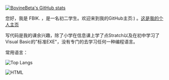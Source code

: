 [![BovineBeta's GitHub stats](https://github-readme-stats.vercel.app/api?username=BovineBeta&show_icons=true&theme=dark)](https://github.com/anuraghazra/github-readme-stats)

您好，我是 FBIK. ，是一名初二学生。欢迎来到我的GitHub主页:) 。[这是我的个人主页](https://BovineBeta.github.io)

写代码是我的课余兴趣，除了小学在信息课上学了点Stratch以及在初中学习了Visual Basic的"标准EXE"，没有专门的去学习任何一种编程语言。

常用语言：

![Top Langs](https://github-readme-stats.vercel.app/api/top-langs/?username=BovineBeta&show_icons=true&theme=dark)

![HTML](https://img.shields.io/static/v1?label=Language&message=HTML&color=brightgreen)
